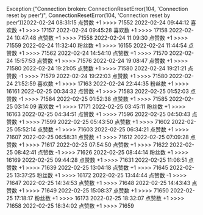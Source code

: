 Exception:("Connection broken: ConnectionResetError(104, 'Connection reset by peer')", ConnectionResetError(104, 'Connection reset by peer'))2022-02-24  08:31:15   点赞数 +1 >>>> 71552
2022-02-24  09:44:12   喜欢数 +1 >>>> 17157
2022-02-24  09:45:28   喜欢数 +1 >>>> 17158
2022-02-24  10:47:48   点赞数 +1 >>>> 71558
2022-02-24  11:09:30   点赞数 +1 >>>> 71559
2022-02-24  11:32:40   粉丝数 +1 >>>> 16155
2022-02-24  11:44:54   点赞数 +1 >>>> 71562
2022-02-24  14:54:10   点赞数 +1 >>>> 71570
2022-02-24  15:57:53   点赞数 +1 >>>> 71576
2022-02-24  19:08:47   点赞数 +1 >>>> 71580
2022-02-24  19:21:05   点赞数 +1 >>>> 71580
2022-02-24  19:21:21   点赞数 -1 >>>> 71579
2022-02-24  19:22:03   点赞数 +1 >>>> 71580
2022-02-24  21:52:59   喜欢数 +1 >>>> 17163
2022-02-24  22:44:35   粉丝数 +1 >>>> 16161
2022-02-25  00:34:32   点赞数 +1 >>>> 71583
2022-02-25  01:52:03   点赞数 -1 >>>> 71584
2022-02-25  01:52:38   点赞数 +1 >>>> 71585
2022-02-25  03:14:09   喜欢数 +1 >>>> 17171
2022-02-25  03:45:11   粉丝数 +1 >>>> 16163
2022-02-25  04:34:51   点赞数 +1 >>>> 71596
2022-02-25  04:50:43   点赞数 +1 >>>> 71599
2022-02-25  05:43:50   点赞数 +1 >>>> 71602
2022-02-25  05:52:14   点赞数 +1 >>>> 71603
2022-02-25  06:34:21   点赞数 +1 >>>> 71607
2022-02-25  06:58:31   点赞数 +1 >>>> 71612
2022-02-25  07:09:28   点赞数 +1 >>>> 71617
2022-02-25  07:54:50   点赞数 +1 >>>> 71622
2022-02-25  08:42:41   点赞数 -1 >>>> 71626
2022-02-25  08:44:14   粉丝数 +1 >>>> 16169
2022-02-25  09:44:28   点赞数 +1 >>>> 71631
2022-02-25  11:06:51   点赞数 +1 >>>> 71639
2022-02-25  13:04:18   点赞数 +1 >>>> 71645
2022-02-25  13:37:25   粉丝数 +1 >>>> 16172
2022-02-25  13:44:44   点赞数 -1 >>>> 71647
2022-02-25  14:34:53   点赞数 +1 >>>> 71648
2022-02-25  14:43:43   点赞数 +1 >>>> 71649
2022-02-25  15:08:37   点赞数 +1 >>>> 71650
2022-02-25  17:18:17   粉丝数 +1 >>>> 16173
2022-02-25  18:32:07   点赞数 +1 >>>> 71658
2022-02-25  18:34:02   点赞数 +1 >>>> 71659
